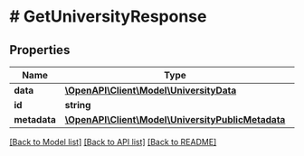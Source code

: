 # # GetUniversityResponse

## Properties

Name | Type | Description | Notes
------------ | ------------- | ------------- | -------------
**data** | [**\OpenAPI\Client\Model\UniversityData**](UniversityData.md) |  |
**id** | **string** |  |
**metadata** | [**\OpenAPI\Client\Model\UniversityPublicMetadata**](UniversityPublicMetadata.md) |  |

[[Back to Model list]](../../README.md#models) [[Back to API list]](../../README.md#endpoints) [[Back to README]](../../README.md)
